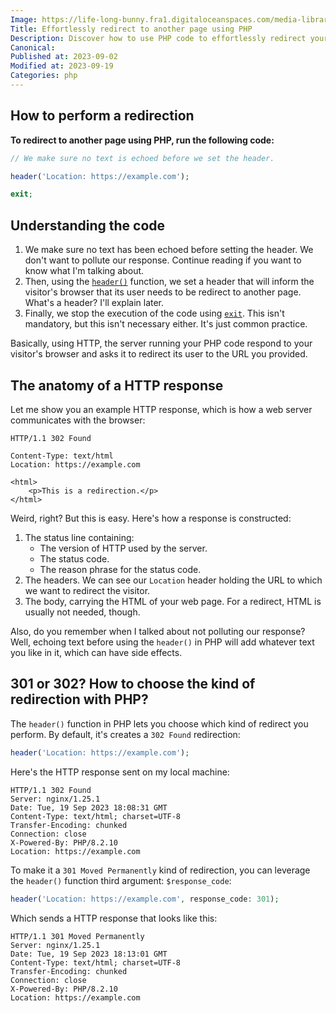 ```yaml
---
Image: https://life-long-bunny.fra1.digitaloceanspaces.com/media-library/production/60/browser_stioxv.jpg
Title: Effortlessly redirect to another page using PHP
Description: Discover how to use PHP code to effortlessly redirect your website's visitors to a different page. Explore the magic of HTTP.
Canonical: 
Published at: 2023-09-02
Modified at: 2023-09-19
Categories: php
---
```


## How to perform a redirection

**To redirect to another page using PHP, run the following code:**

```php
// We make sure no text is echoed before we set the header.

header('Location: https://example.com');

exit;
```

## Understanding the code

1. We make sure no text has been echoed before setting the header. We don't want to pollute our response. Continue reading if you want to know what I'm talking about.
2. Then, using the [`header()`](https://www.php.net/header) function, we set a header that will inform the visitor's browser that its user needs to be redirect to another page. What's a header? I'll explain later.
3. Finally, we stop the execution of the code using [`exit`](https://www.php.net/exit). This isn't mandatory, but this isn't necessary either. It's just common practice.

Basically, using HTTP, the server running your PHP code respond to your visitor's browser and asks it to redirect its user to the URL you provided.

## The anatomy of a HTTP response

Let me show you an example HTTP response, which is how a web server communicates with the browser:

```http
HTTP/1.1 302 Found

Content-Type: text/html
Location: https://example.com

<html>
    <p>This is a redirection.</p>
</html>
```

Weird, right? But this is easy. Here's how a response is constructed:

1. The status line containing:
	- The version of HTTP used by the server.
	- The status code.
	- The reason phrase for the status code.
2. The headers. We can see our `Location` header holding the URL to which we want to redirect the visitor.
3. The body, carrying the HTML of your web page. For a redirect, HTML is usually not needed, though.

Also, do you remember when I talked about not polluting our response? Well, echoing text before using the `header()` in PHP will add whatever text you like in it, which can have side effects.

## 301 or 302? How to choose the kind of redirection with PHP?

The `header()` function in PHP lets you choose which kind of redirect you perform. By default, it's creates a `302 Found` redirection:

```php
header('Location: https://example.com');
```

Here's the HTTP response sent on my local machine:

```http
HTTP/1.1 302 Found
Server: nginx/1.25.1
Date: Tue, 19 Sep 2023 18:08:31 GMT
Content-Type: text/html; charset=UTF-8
Transfer-Encoding: chunked
Connection: close
X-Powered-By: PHP/8.2.10
Location: https://example.com
```

To make it a `301 Moved Permanently` kind of redirection, you can leverage the `header()` function third argument: `$response_code`:

```php
header('Location: https://example.com', response_code: 301);
```

Which sends a HTTP response that looks like this:

```http
HTTP/1.1 301 Moved Permanently
Server: nginx/1.25.1
Date: Tue, 19 Sep 2023 18:13:01 GMT
Content-Type: text/html; charset=UTF-8
Transfer-Encoding: chunked
Connection: close
X-Powered-By: PHP/8.2.10
Location: https://example.com
```